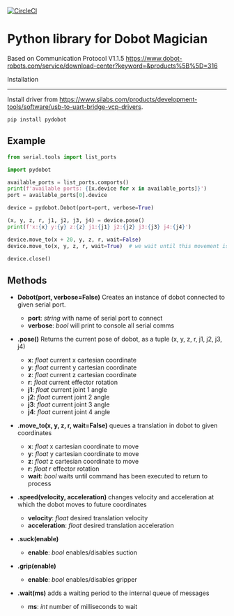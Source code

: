 [![CircleCI](https://circleci.com/gh/luismesas/pydobot.svg?style=svg)](https://circleci.com/gh/luismesas/pydobot)

Python library for Dobot Magician
===

Based on Communication Protocol V1.1.5 https://www.dobot-robots.com/service/download-center?keyword=&products%5B%5D=316


Installation

---

Install driver from https://www.silabs.com/products/development-tools/software/usb-to-uart-bridge-vcp-drivers.

```
pip install pydobot
```

Example
---

```python
from serial.tools import list_ports

import pydobot

available_ports = list_ports.comports()
print(f'available ports: {[x.device for x in available_ports]}')
port = available_ports[0].device

device = pydobot.Dobot(port=port, verbose=True)

(x, y, z, r, j1, j2, j3, j4) = device.pose()
print(f'x:{x} y:{y} z:{z} j1:{j1} j2:{j2} j3:{j3} j4:{j4}')

device.move_to(x + 20, y, z, r, wait=False)
device.move_to(x, y, z, r, wait=True)  # we wait until this movement is done before continuing

device.close()
```

Methods
---

* **Dobot(port, verbose=False)** Creates an instance of dobot connected to given serial port.
    * **port**: _string_ with name of serial port to connect
    * **verbose**: _bool_ will print to console all serial comms

* **.pose()** Returns the current pose of dobot, as a tuple (x, y, z, r, j1, j2, j3, j4)
    * **x**: _float_ current x cartesian coordinate
    * **y**: _float_ current y cartesian coordinate
    * **z**: _float_ current z cartesian coordinate
    * **r**: _float_ current effector rotation
    * **j1**: _float_ current joint 1 angle
    * **j2**: _float_ current joint 2 angle
    * **j3**: _float_ current joint 3 angle
    * **j4**: _float_ current joint 4 angle
* **.move_to(x, y, z, r, wait=False)** queues a translation in dobot to given coordinates
    * **x**: _float_ x cartesian coordinate to move
    * **y**: _float_ y cartesian coordinate to move
    * **z**: _float_ z cartesian coordinate to move
    * **r**: _float_ r effector rotation
    * **wait**: _bool_ waits until command has been executed to return to process
* **.speed(velocity, acceleration)** changes velocity and acceleration at which the dobot moves to future coordinates
    * **velocity**: _float_ desired translation velocity
    * **acceleration**: _float_ desired translation acceleration
* **.suck(enable)**
    * **enable**: _bool_ enables/disables suction
* **.grip(enable)**
    * **enable**: _bool_ enables/disables gripper
* **.wait(ms)** adds a waiting period to the internal queue of messages
    * **ms**: _int_ number of milliseconds to wait
